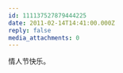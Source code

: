 ```yaml
---
id: 111137527879444225
date: 2011-02-14T14:41:00.000Z
reply: false
media_attachments: 0
---
```


情人节快乐。 ​​​​

